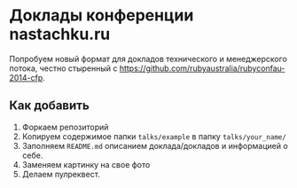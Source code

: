 # Доклады конференции nastachku.ru

Попробуем новый формат для докладов технического и менеджерского потока, честно стыренный с https://github.com/rubyaustralia/rubyconfau-2014-cfp.

## Как добавить

1. Форкаем репозиторий
2. Копируем содержимое папки `talks/example` в папку `talks/your_name/`
3. Заполняем `README.md` описанием доклада/докладов и информацией о себе.
4. Заменяем картинку на свое фото
5. Делаем пулреквест.

